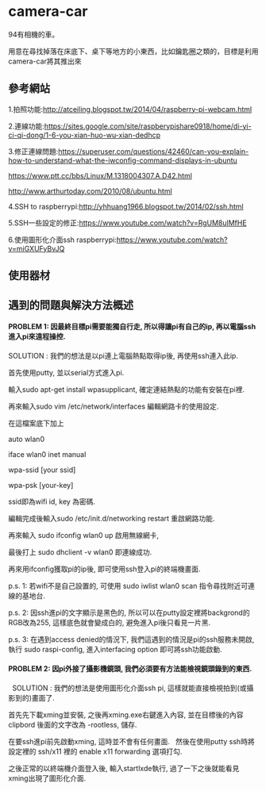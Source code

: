 # camera-car
94有相機的車。

用意在尋找掉落在床底下、桌下等地方的小東西，比如鑰匙圈之類的，目標是利用camera-car將其推出來

## 參考網站
1.拍照功能:http://atceiling.blogspot.tw/2014/04/raspberry-pi-webcam.html

2.連線功能:https://sites.google.com/site/raspberypishare0918/home/di-yi-ci-qi-dong/1-6-you-xian-huo-wu-xian-dedhcp

3.修正連線問題:https://superuser.com/questions/42460/can-you-explain-how-to-understand-what-the-iwconfig-command-displays-in-ubuntu    

https://www.ptt.cc/bbs/Linux/M.1318004307.A.D42.html

http://www.arthurtoday.com/2010/08/ubuntu.html

4.SSH to raspberrypi:http://yhhuang1966.blogspot.tw/2014/02/ssh.html

5.SSH一些設定的修正:https://www.youtube.com/watch?v=RgUM8ulMfHE

6.使用圖形化介面ssh raspberrypi:https://www.youtube.com/watch?v=miGXUFyBvJQ


## 使用器材






## 遇到的問題與解決方法概述

#### PROBLEM 1: 因最終目標pi需要能獨自行走, 所以得讓pi有自己的ip, 再以電腦ssh進入pi來遠程操控. 

SOLUTION : 我們的想法是以pi連上電腦熱點取得ip後, 再使用ssh連入此ip.

首先使用putty, 並以serial方式進入pi.
  
輸入sudo apt-get install wpasupplicant, 確定連結熱點的功能有安裝在pi裡.
  
再來輸入sudo vim /etc/network/interfaces 編輯網路卡的使用設定.
  
在這檔案底下加上
  
auto wlan0

iface wlan0 inet manual

wpa-ssid [your ssid]

wpa-psk [your-key]
  
ssid即為wifi id, key 為密碼.
  
編輯完成後輸入sudo /etc/init.d/networking restart 重啟網路功能.
  
再來輸入 sudo ifconfig wlan0 up 啟用無線網卡,
  
最後打上 sudo dhclient -v wlan0 即連線成功.
 
再來用ifconfig獲取pi的ip後, 即可使用ssh登入pi的終端機畫面.
  
p.s. 1: 若wifi不是自己設置的, 可使用 sudo iwlist wlan0 scan 指令尋找附近可連線的基地台.
  
p.s. 2: 因ssh進pi的文字顯示是黑色的, 所以可以在putty設定裡將backgrond的RGB改為255, 這樣底色就會變成白的, 避免進入pi後只看見一片黑.
  
p.s. 3: 在遇到access denied的情況下, 我們這遇到的情況是pi的ssh服務未開啟, 執行 sudo raspi-config, 進入interfacing option 即可將ssh功能啟動.
  
  


#### PROBLEM 2: 因pi外接了攝影機鏡頭, 我們必須要有方法能檢視鏡頭錄到的東西.
  
SOLUTION : 我們的想法是使用圖形化介面ssh pi, 這樣就能直接檢視拍到(或攝影到的)畫面了.

首先先下載xming並安裝, 之後再xming.exe右鍵進入內容, 並在目標後的內容 clipbord 後面的文字改為 -rootless, 儲存.

在要ssh進pi前先啟動xming, 這時並不會有任何畫面.
  
然後在使用putty ssh時將設定裡的 ssh/x11 裡的 enable x11 forwarding 選項打勾.
  
之後正常的以終端機介面登入後, 輸入startlxde執行, 過了一下之後就能看見xming出現了圖形化介面.
  
  
  
  
